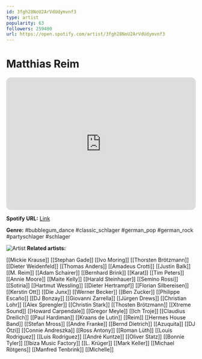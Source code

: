 ```yaml
---
id: 3fgh28NoU2ArVdUdymvnf3
type: artist
popularity: 63
followers: 259400
url: https://open.spotify.com/artist/3fgh28NoU2ArVdUdymvnf3
---
```

# Matthias Reim

<iframe style="border-radius:12px" src="https://open.spotify.com/embed/artist/3fgh28NoU2ArVdUdymvnf3" width="100%" height="352" frameBorder="0" allowfullscreen="" allow="autoplay; clipboard-write; encrypted-media; fullscreen; picture-in-picture" loading="lazy"></iframe>

**Spotify URL:** [Link](https://open.spotify.com/artist/3fgh28NoU2ArVdUdymvnf3)

**Genre:**  #bubblegum_dance #classic_schlager #german_pop #german_rock #partyschlager #schlager

![Artist](https://i.scdn.co/image/ab6761610000e5eb5ed07a767fd8d5101ecfae65)
**Related artists:**

[[Mickie Krause]]
[[Stephan Gade]]
[[Ivo Moring]]
[[Thorsten Brötzmann]]
[[Dieter Weidenfeld]]
[[Thomas Anders]]
[[Amadeus Crotti]]
[[Justin Balk]]
[[M. Reim]]
[[Adam Schairer]]
[[Bernhard Brink]]
[[Karat]]
[[Tim Peters]]
[[Annie Moore]]
[[Maite Kelly]]
[[Harald Steinhauer]]
[[Semino Rossi]]
[[Sotiria]]
[[Hartmut Wessling]]
[[Dieter Hertrampf]]
[[Florian Silbereisen]]
[[Kerstin Ott]]
[[Die Junx]]
[[Werner Becker]]
[[Ben Zucker]]
[[Philippe Escaño]]
[[DJ Bonzay]]
[[Giovanni Zarrella]]
[[Jürgen Drews]]
[[Christian Lohr]]
[[Alex Sprengler]]
[[Christin Stark]]
[[Thosten Brötzmann]]
[[Xtreme Sound]]
[[Howard Carpendale]]
[[Gregor Meyle]]
[[Ich Troje]]
[[Claudius Dreilich]]
[[Paul Hardiman]]
[[Kraans de Lutin]]
[[Reim]]
[[Hermes House Band]]
[[Stefan Mross]]
[[Andre Franke]]
[[Bernd Dietrich]]
[[Azuquita]]
[[DJ Ötzi]]
[[Connie Andreszka]]
[[Ross Antony]]
[[Roman Lüth]]
[[Louis Rodriguez]]
[[Luis Rodriguez]]
[[André Kuntze]]
[[Oliver Statz]]
[[Bonnie Tyler]]
[[Ibiza Music Factory]]
[[L. Krüger]]
[[Mark Keller]]
[[Michael Rötgens]]
[[Manfred Tenbrink]]
[[Michelle]]
